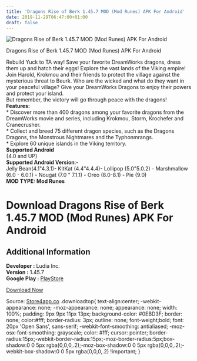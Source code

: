 ```yaml
---
title: 'Dragons Rise of Berk 1.45.7 MOD (Mod Runes) APK For Android'
date: 2019-11-29T06:47:00+01:00
draft: false
---
```


![Dragons Rise of Berk 1.45.7 MOD (Mod Runes) APK For Android](https://i1.wp.com/apkhome.net/wp-content/uploads/2019/11/Dragons-Rise-of-Berk-1.png "Dragons Rise of Berk 1.45.7 MOD (Mod Runes) APK For Android")

  

Dragons Rise of Berk 1.45.7 MOD (Mod Runes) APK For Android

  
Rebuild Yuck to TA way! Save your favorite DreamWorks dragons, dress them up and hatch their eggs! Explore the vast lands of the Viking empire!  
Join Harold, Krokmou and their friends to protect the village against the mysterious threat to Beurk. Who are the wicked and what do they want in your peaceful village? Give your DreamWorks Dragons to enjoy their powers and protect your island.  
But remember, the victory will go through peace with the dragons!  
**Features:**  
\* Discover more than 400 dragons among your favorite dragons from the DreamWorks movie and series, including Krokmou, Storm, Krochefer and Cranecrusher.  
\* Collect and breed 75 different dragon species, such as the Dragons Dragons, the Monstrous Nightmares and the Typhonmrangs.  
\* Explore 60 unique islands in the Viking territory.  
**Supported Android**  
{4.0 and UP}  
**Supported Android Version**:-  
Jelly Bean(4.1"4.3.1)- KitKat (4.4"4.4.4)- Lollipop (5.0"5.0.2) - Marshmallow (6.0 - 6.0.1) - Nougat (7.0 " 7.1.1) - Oreo (8.0-8.1) - Pie (9.0)  
**MOD TYPE: Mod Runes**  

Download Dragons Rise of Berk 1.45.7 MOD (Mod Runes) APK For Android
====================================================================

  
  

Additional Information
----------------------

**Developer :** Ludia Inc.  
**Version :** 1.45.7  
**Google Play :** [PlayStore](https://play.google.com/store/apps/details?id=com.ludia.dragons)  
  
  

[Download Now](https://store4app.co/post/dragons-rise-of-berk-1-45-7-mod-mod-runes-apk-for-android_1574961681)

  
Source: [Store4app.co](https://store4app.co/post/dragons-rise-of-berk-1-45-7-mod-mod-runes-apk-for-android_1574961681) .downloadtop{ text-align:center; -webkit-appearance: none; -moz-appearance: none; appearance: none; width: 100%; padding: 9px 9px 11px 13px; background-color: #0EBD3F; border: none; color:#fff; border-radius: 3px; outline: none; font-weight;bold; font: 20px 'Open Sans', sans-serif; -webkit-font-smoothing: antialiased; -moz-osx-font-smoothing: grayscale; color: #fff; cursor: pointer; border-radius:15px;-webkit-border-radius:15px;-moz-border-radius:5px;box-shadow:0 0 5px rgba(0,0,0,.2);-moz-box-shadow:0 0 5px rgba(0,0,0,.2);-webkit-box-shadow:0 0 5px rgba(0,0,0,.2) !important; }